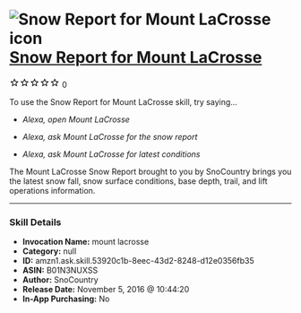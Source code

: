 # &nbsp;<img src="skill_icon" alt="Snow Report for Mount LaCrosse icon" width="36"> [Snow Report for Mount LaCrosse](http://alexa.amazon.com/#skills/amzn1.ask.skill.53920c1b-8eec-43d2-8248-d12e0356fb35)
![0 stars](../../images/ic_star_border_black_18dp_1x.png)![0 stars](../../images/ic_star_border_black_18dp_1x.png)![0 stars](../../images/ic_star_border_black_18dp_1x.png)![0 stars](../../images/ic_star_border_black_18dp_1x.png)![0 stars](../../images/ic_star_border_black_18dp_1x.png) 0

To use the Snow Report for Mount LaCrosse skill, try saying...

* *Alexa, open Mount LaCrosse*

* *Alexa, ask Mount LaCrosse for the snow report*

* *Alexa, ask Mount LaCrosse for latest conditions*

The Mount LaCrosse Snow Report brought to you by SnoCountry brings you the latest snow fall, snow surface conditions,  base depth, trail, and lift operations information.

***

### Skill Details

* **Invocation Name:** mount lacrosse
* **Category:** null
* **ID:** amzn1.ask.skill.53920c1b-8eec-43d2-8248-d12e0356fb35
* **ASIN:** B01N3NUXSS
* **Author:** SnoCountry
* **Release Date:** November 5, 2016 @ 10:44:20
* **In-App Purchasing:** No
